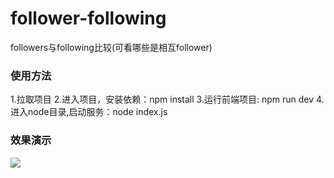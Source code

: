 # follower-following
followers与following比较(可看哪些是相互follower)


### 使用方法
1.拉取项目
2.进入项目，安装依赖：npm install
3.运行前端项目: npm run dev
4.进入node目录,启动服务：node index.js


### 效果演示

<div>
  <img src="https://github.com/wuufeii/followers-following/blob/master/src/assets/img/demo.png"/>
</div>

